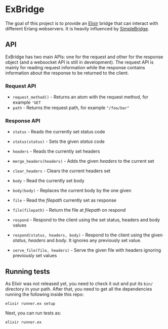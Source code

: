 # ExBridge

The goal of this project is to provide an [Elixir](https://github.com/josevalim/elixir) bridge that can interact with different Erlang webservers. It is heavily influenced by [SimpleBridge](https://github.com/nitrogen/simple_bridge).

## API

ExBridge has two main APIs: one for the request and other for the response object (and a websocket API is still in development). The request API is mainly for reading request information while the response contains information about the response to be returned to the client.

### Request API

* `request_method()` - Returns an atom with the request method, for example `'GET`
* `path` - Returns the request path, for example `"/foo/bar"`

### Response API

* `status` - Reads the currently set status code
* `status(status)` - Sets the given *status* code

* `headers` - Reads the currently set headers
* `merge_headers(headers)` - Adds the given *headers* to the current set
* `clear_headers` - Clears the current headers set

* `body` - Read the currently set body
* `body(body)` - Replaces the current body by the one given

* `file` - Read the *filepath* currently set as response
* `file(filepath)` - Return the file at *filepath* on respond

* `respond` - Respond to the client using the set status, headers and body values
* `respond(status, headers, body)` - Respond to the client using the given *status*, *headers* and *body*. It ignores any previously set value.

* `serve_file(file, headers)` - Serve the given file with headers ignoring previously set values

## Running tests

As Elixir was not released yet, you need to check it out and put its `bin/` directory in your path. After that, you need to get all the dependencies running the following inside this repo:

    elixir runner.ex setup

Next, you can run tests as:

    elixir runner.ex